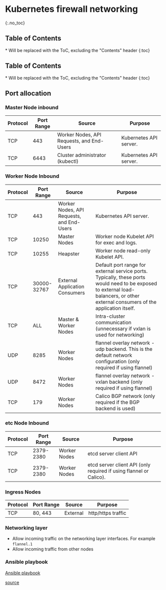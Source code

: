 # Kubernetes firewall networking

{:.no_toc}

<h2 id="toc-header">Table of Contents <i class="fa fa-chevron-up" aria-hidden="true" id="toc-arrow"></i></h2>
* Will be replaced with the ToC, excluding the "Contents" header
{:toc}


<h2 id="toc-header">Table of Contents <i class="fa fa-chevron-up" aria-hidden="true" id="toc-arrow"></i></h2>
* Will be replaced with the ToC, excluding the "Contents" header
{:toc}


## Port allocation
### Master Node inbound

| Protocol | Port Range | Source                                    | Purpose                |
|----------|------------|-------------------------------------------|------------------------|
| TCP      | 443        | Worker Nodes, API Requests, and End-Users | Kubernetes API server. |
| TCP      | 6443       | Cluster administrator (kubectl)           | Kubernetes API server. |

### Worker Node Inbound

| Protocol | Port Range | Source                                    | Purpose                |
|----------|------------|-------------------------------------------|------------------------|
| TCP      | 443        | Worker Nodes, API Requests, and End-Users | Kubernetes API server. |
| TCP	| 10250 |	Master Nodes |	Worker node Kubelet API for exec and logs. |
| TCP | 	10255 |	Heapster	 | Worker node read-only Kubelet API. |
| TCP | 	30000-32767 |	External Application Consumers | Default port range for external service ports. Typically, these ports would need to be exposed to external load-balancers, or other external consumers of the application itself. |
| TCP |	ALL |	Master & Worker Nodes	| Intra-cluster communication (unnecessary if vxlan is used for networking) |
| UDP | 	8285 |	Worker Nodes	 | flannel overlay network - udp backend. This is the default network configuration (only required if using flannel) |
| UDP |	8472 |	Worker Nodes | 	flannel overlay network - vxlan backend (only required if using flannel) |
| TCP |	179 |	Worker Nodes	 | Calico BGP network (only required if the BGP backend is used) |

### etc Node Inbound

| Protocol | Port Range | Source                                    | Purpose                |
|----------|------------|-------------------------------------------|------------------------|
| TCP      | 2379-2380        | Worker Nodes | etcd server client API |
| TCP | 2379-2380 | Worker Nodes | etcd server client API (only required if using flannel or Calico).

### Ingress Nodes

| Protocol | Port Range | Source                                    | Purpose                |
|----------|------------|-------------------------------------------|------------------------|
| TCP      | 80, 443       | External | http/https traffic |

### Networking layer

- Allow incoming traffic on the networking layer interfaces. For example `flannel.1`
- Allow incoming traffic from other nodes

### Ansible playbook

[Ansible playbook](https://github.com/benjamincaldwell/ansible/blob/master/playbooks/kubernetes/firewall.yml)

[source](https://coreos.com/kubernetes/docs/latest/kubernetes-networking.html)